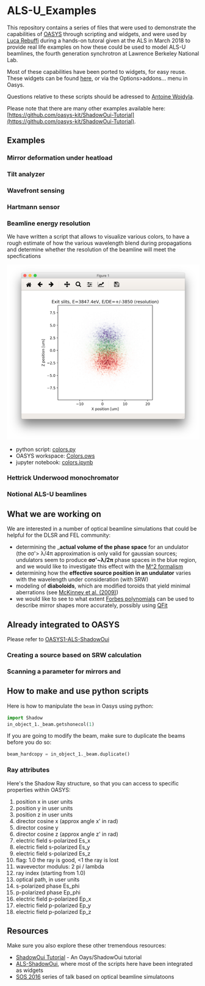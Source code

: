 # ALS-U_Examples

This repository contains a series of files that were used to demonstrate the capabilities of [OASYS](https://www.elettra.trieste.it/oasys.html) through scripting and widgets, and were used by [Luca Rebuffi](https://github.com/lucarebuffi) during a hands-on tutoral given at the ALS in March 2018 to provide real life examples on how these could be used to model ALS-U beamlines, the fourth generation synchrotron at Lawrence Berkeley National Lab. 

Most of these capabilities have been ported to widgets, for easy reuse. These widgets can be found [here](https://github.com/lucarebuffi/OASYS1-ALS-ShadowOui), or via the Options>addons... menu in Oasys.

Questions relative to these scripts should be adressed to [Antoine Wojdyla](https://github.com/awojdyla/).

Please note that there are many other examples available here: [https://github.com/oasys-kit/ShadowOui-Tutorial](https://github.com/oasys-kit/ShadowOui-Tutorial). 

## Examples
### Mirror deformation under heatload

### Tilt analyzer

### Wavefront sensing

### Hartmann sensor

### Beamline energy resolution
We have written a script that allows to visualize various colors, to have a rough estimate of how the various wavelength blend during propagations and determine whether the resolution of the beamline will meet the specfications

![image](https://github.com/awojdyla/ALS-U_Examples/blob/master/images/oasys_colors.png)

- python script: [colors.py](https://github.com/awojdyla/ALS-U_Examples/blob/master/scripts/colors.py)
- OASYS workspace: [Colors.ows](https://github.com/awojdyla/ALS-U_Examples/blob/master/OASYS_examples/Colors.ows)
- jupyter notebook: [colors.ipynb](https://github.com/awojdyla/ALS-U_Examples/blob/master/Shadow_examples/Colors.ipynb)

### Hettrick Underwood monochromator

### Notional ALS-U beamlines

## What we are working on
We are interested in a number of optical beamline simulations that could be helpful for the DLSR and FEL community:

- determining the ___actual volume of the phase space__ for an undulator (the σσ'> λ/4π approximation is only valid for gaussian sources; undulators seem to produce __σσ'~λ/2π__ phase spaces in the blue region, and we would like to investigate this effect with the [M^2 formalism](https://web.archive.org/web/20110604095354/http://www.stanford.edu/~siegman/beams_and_resonators/beam_quality_tutorial_osa.pdf)
- determining how the __effective source position in an undulator__ varies with the wavelength under consideration (with SRW)
- modeling of __diaboloids__, which are modified toroids that yield minimal aberrations (see [McKinney et al. (2009)](http://doi.org/10.1117/12.828490))
- we would like to see to what extent [Forbes polynomials](https://www.osapublishing.org/oe/abstract.cfm?uri=oe-21-16-19061) can be used to describe mirror shapes more accurately, possibly using [QFit](https://pypi.python.org/pypi/Scikit-Qfit)

## Already integrated to OASYS
Please refer to [OASYS1-ALS-ShadowOui](https://github.com/oasys-als-kit/OASYS1-ALS-ShadowOui)
### Creating a source based on SRW calculation

### Scanning a parameter for mirrors and 

## How to make and use python scripts

Here is how to manipulate the `beam` in Oasys using python: 

```python
import Shadow
in_object_1._beam.getshonecol(1)
```

If you are going to modify the beam, make sure to duplicate the beams before you do so:

```python
beam_hardcopy = in_object_1._beam.duplicate()
```

### Ray attributes
Here's the Shadow Ray structure, so that you can access to specific properties within OASYS:

1.   position x in user units
2.   position y in user units
3.   position z in user units
4.   director cosine x (approx angle x' in rad)
5.   director cosine y 
6.   director cosine z (approx angle z' in rad)
7.   electric field s-polarized Es_x
8.   electric field s-polarized Es_y
9.   electric field s-polarized Es_z
10.  flag: 1.0 the ray is good, <1 the ray is lost
11.  wavevector modulus: 2 pi / lambda
12.  ray index (starting from 1.0)
13.  optical path, in user units
14.  s-polarized phase Es_phi
15.  p-polarized phase Ep_phi
16.  electric field p-polarized Ep_x
17.  electric field p-polarized Ep_y
18.  electric field p-polarized Ep_z

## Resources
Make sure you also explore these other tremendous resources:

+ [ShadowOui Tutorial](https://github.com/srio/ShadowOui-Tutorial) - An Oays/ShadowOui tutorial
+ [ALS-ShadowOui](https://github.com/lucarebuffi/OASYS1-ALS-ShadowOui), where most of the scripts here have been integrated as widgets
+ [SOS 2016](https://www.elettra.eu/Conferences/2016/SOS/Main/Program) series of talk based on optical beamline simulatoons


